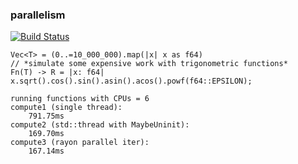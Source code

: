 ### parallelism

[![Build Status](https://github.com/StackOverflowExcept1on/parallelism/actions/workflows/ci.yml/badge.svg)](https://github.com/StackOverflowExcept1on/parallelism/actions/workflows/ci.yml)

```
Vec<T> = (0..=10_000_000).map(|x| x as f64)
// *simulate some expensive work with trigonometric functions*
Fn(T) -> R = |x: f64| x.sqrt().cos().sin().asin().acos().powf(f64::EPSILON);
```

```
running functions with CPUs = 6
compute1 (single thread):
    791.75ms
compute2 (std::thread with MaybeUninit):
    169.70ms
compute3 (rayon parallel iter):
    167.14ms
```

